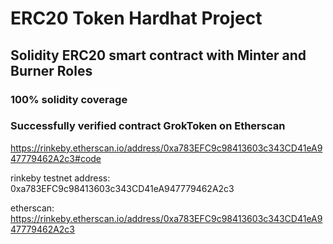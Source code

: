 # ERC20 Token Hardhat Project

## Solidity ERC20 smart contract with Minter and Burner Roles 
### 100% solidity coverage
### Successfully verified contract GrokToken on Etherscan
https://rinkeby.etherscan.io/address/0xa783EFC9c98413603c343CD41eA947779462A2c3#code

rinkeby testnet address: 0xa783EFC9c98413603c343CD41eA947779462A2c3

etherscan: https://rinkeby.etherscan.io/address/0xa783EFC9c98413603c343CD41eA947779462A2c3

